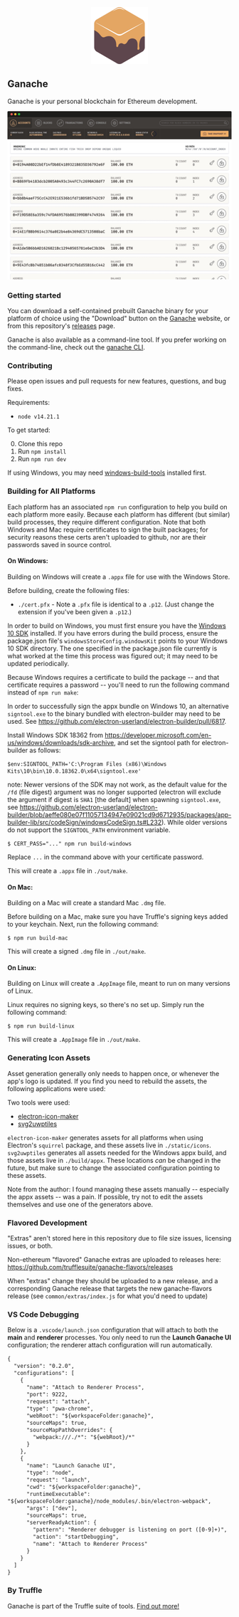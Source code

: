 <p align="center">
  <img src="https://github.com/trufflesuite/ganache-ui/blob/develop/static/icons/png/128x128.png?raw=true")
</p>

## Ganache

Ganache is your personal blockchain for Ethereum development.

<p align="center">
  <img src="https://github.com/trufflesuite/ganache-ui/blob/develop/.github/images/ganache_screenshot.jpg?raw=true"/>
</p>

### Getting started

You can download a self-contained prebuilt Ganache binary for your platform of choice using the "Download" button on the [Ganache](https://trufflesuite.com/ganache/) website, or from this repository's [releases](https://github.com/trufflesuite/ganache-ui/releases) page.

Ganache is also available as a command-line tool. If you prefer working on the command-line, check out the [ganache CLI](https://github.com/trufflesuite/ganache).

### Contributing

Please open issues and pull requests for new features, questions, and bug fixes.

Requirements:

- `node v14.21.1`

To get started:

0. Clone this repo
1. Run `npm install`
2. Run `npm run dev`

If using Windows, you may need [windows-build-tools](https://www.npmjs.com/package/windows-build-tools) installed first.

### Building for All Platforms

Each platform has an associated `npm run` configuration to help you build on each platform more easily. Because each platform has different (but similar) build processes, they require different configuration. Note that both Windows and Mac require certificates to sign the built packages; for security reasons these certs aren't uploaded to github, nor are their passwords saved in source control.

#### On Windows:

Building on Windows will create a `.appx` file for use with the Windows Store.

Before building, create the following files:

- `./cert.pfx` - Note a `.pfx` file is identical to a `.p12`. (Just change the extension if you've been given a `.p12`.)

In order to build on Windows, you must first ensure you have the [Windows 10 SDK](https://developer.microsoft.com/en-us/windows/downloads/windows-10-sdk) installed. If you have errors during the build process, ensure the package.json file's `windowsStoreConfig.windowsKit` points to your Windows 10 SDK directory. The one specified in the package.json file currently is what worked at the time this process was figured out; it may need to be updated periodically.

Because Windows requires a certificate to build the package -- and that certificate requires a password -- you'll need to run the following command instead of `npm run make`:

In order to successfully sign the appx bundle on Windows 10, an alternative `signtool.exe` to the binary bundled with electron-builder may need to be used. See https://github.com/electron-userland/electron-builder/pull/6817.

Install Windows SDK 18362 from https://developer.microsoft.com/en-us/windows/downloads/sdk-archive, and set the signtool path for electron-builder as follows:

```
$env:SIGNTOOL_PATH='C:\Program Files (x86)\Windows Kits\10\bin\10.0.18362.0\x64\signtool.exe'
```

note: Newer versions of the SDK may not work, as the default value for the `/fd` (file digest) argument was no longer supported (electron will exclude the argument if digest is `SHA1` [the default] when spawning `signtool.exe`, see https://github.com/electron-userland/electron-builder/blob/aeffe080e07f11057134947e09021cd9d6712935/packages/app-builder-lib/src/codeSign/windowsCodeSign.ts#L232). While older versions do not support the `SIGNTOOL_PATH` environment variable.

```
$ CERT_PASS="..." npm run build-windows
```

Replace `...` in the command above with your certificate password.

This will create a `.appx` file in `./out/make`.

#### On Mac:

Building on a Mac will create a standard Mac `.dmg` file.

Before building on a Mac, make sure you have Truffle's signing keys added to your keychain. Next, run the following command:

```
$ npm run build-mac
```

This will create a signed `.dmg` file in `./out/make`.

#### On Linux:

Building on Linux will create a `.AppImage` file, meant to run on many versions of Linux.

Linux requires no signing keys, so there's no set up. Simply run the following command:

```
$ npm run build-linux
```

This will create a `.AppImage` file in `./out/make`.

### Generating Icon Assets

Asset generation generally only needs to happen once, or whenever the app's logo is updated. If you find you need to rebuild the assets, the following applications were used:

Two tools were used:

- [electron-icon-maker](https://www.npmjs.com/package/electron-icon-maker)
- [svg2uwptiles](https://www.npmjs.com/package/svg2uwptiles)

`electron-icon-maker` generates assets for all platforms when using Electron's `squirrel` package, and these assets live in `./static/icons`. `svg2uwptiles` generates all assets needed for the Windows appx build, and those assets live in `./build/appx`. These locations _can_ be changed in the future, but make sure to change the associated configuration pointing to these assets.

Note from the author: I found managing these assets manually -- especially the appx assets -- was a pain. If possible, try not to edit the assets themselves and use one of the generators above.

### Flavored Development

"Extras" aren't stored here in this repository due to file size issues, licensing issues, or both.

Non-ethereum "flavored" Ganache extras are uploaded to releases here: https://github.com/trufflesuite/ganache-flavors/releases

When "extras" change they should be uploaded to a new release, and a corresponding Ganache release that targets the new ganache-flavors release (see `common/extras/index.js` for what you'd need to update)

### VS Code Debugging

Below is a `.vscode/launch.json` configuration that will attach to both the **main** and **renderer** processes. You only need to run the **Launch Ganache UI** configuration; the renderer attach configuration will run automatically.

```jsonc
{
  "version": "0.2.0",
  "configurations": [
    {
      "name": "Attach to Renderer Process",
      "port": 9222,
      "request": "attach",
      "type": "pwa-chrome",
      "webRoot": "${workspaceFolder:ganache}",
      "sourceMaps": true,
      "sourceMapPathOverrides": {
        "webpack:///./*": "${webRoot}/*"
      }
    },
    {
      "name": "Launch Ganache UI",
      "type": "node",
      "request": "launch",
      "cwd": "${workspaceFolder:ganache}",
      "runtimeExecutable": "${workspaceFolder:ganache}/node_modules/.bin/electron-webpack",
      "args": ["dev"],
      "sourceMaps": true,
      "serverReadyAction": {
        "pattern": "Renderer debugger is listening on port ([0-9]+)",
        "action": "startDebugging",
        "name": "Attach to Renderer Process"
      }
    }
  ]
}
```

### By Truffle

Ganache is part of the Truffle suite of tools. [Find out more!](https://trufflesuite.com)
